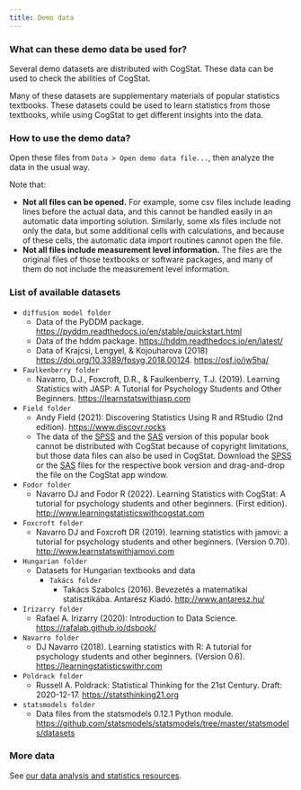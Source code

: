 ```yaml
---
title: Demo data
---
```

### What can these demo data be used for?

Several demo datasets are distributed with CogStat. These data can be used to check the abilities of CogStat.

Many of these datasets are supplementary materials of popular statistics textbooks. These datasets could be used to learn statistics from those textbooks, while using CogStat to get different insights into the data.

### How to use the demo data?

Open these files from `Data > Open demo data file...`, then analyze the data in the usual way.

Note that:
* **Not all files can be opened.** For example, some csv files include leading lines before the actual data, and this cannot be handled easily in an automatic data importing solution. Similarly, some xls files include not only the data, but some additional cells with calculations, and because of these cells, the automatic data import routines cannot open the file.
* **Not all files include measurement level information.** The files are the original files of those textbooks or software packages, and many of them do not include the measurement level information.

### List of available datasets

* `diffusion model folder`
  * Data of the PyDDM package. <https://pyddm.readthedocs.io/en/stable/quickstart.html>
  * Data of the hddm package. <https://hddm.readthedocs.io/en/latest/>
  * Data of Krajcsi, Lengyel, & Kojouharova (2018) <https://doi.org/10.3389/fpsyg.2018.00124>. <https://osf.io/jw5ha/>
* `Faulkenberry folder`
  * Navarro, D.J., Foxcroft, D.R., & Faulkenberry, T.J. (2019). Learning Statistics with JASP: A Tutorial for Psychology Students and Other Beginners. <https://learnstatswithjasp.com>
* `Field folder`
  * Andy Field (2021): Discovering Statistics Using R and RStudio (2nd edition). <https://www.discovr.rocks>
  * The data of the [SPSS](https://uk.sagepub.com/en-gb/eur/discovering-statistics-using-ibm-spss-statistics/book257672) and the [SAS](https://uk.sagepub.com/en-gb/eur/discovering-statistics-using-sas/book234095) version of this popular book cannot be distributed with CogStat because of copyright limitations, but those data files can also be used in CogStat. Download the [SPSS](https://edge.sagepub.com/field5e/student-resources/datasets) or the [SAS](https://studysites.sagepub.com/fieldandmilessas/datafiles.htm) files for the respective book version and drag-and-drop the file on the CogStat app window.
* `Fodor folder`
  * Navarro DJ and Fodor R (2022). Learning Statistics with CogStat: A tutorial for psychology students and other beginners. (First edition). <http://www.learningstatisticswithcogstat.com>
* `Foxcroft folder`
  * Navarro DJ and Foxcroft DR (2019). learning statistics with jamovi: a tutorial for psychology students and other beginners. (Version 0.70). <http://www.learnstatswithjamovi.com>
* `Hungarian folder`
  * Datasets for Hungarian textbooks and data
    * `Takács folder`
      * Takács Szabolcs (2016). Bevezetés a matematikai statisztikába. Antarész Kiadó. <http://www.antaresz.hu/>
* `Irizarry folder`
  * Rafael A. Irizarry (2020): Introduction to Data Science. <https://rafalab.github.io/dsbook/>
* `Navarro folder`
  * DJ Navarro (2018). Learning statistics with R: A tutorial for psychology students and other beginners. (Version 0.6). <https://learningstatisticswithr.com>
* `Poldrack folder`
  * Russell A. Poldrack: Statistical Thinking for the 21st Century. Draft: 2020-12-17. <https://statsthinking21.org>
* `statsmodels folder`
  * Data files from the statsmodels 0.12.1 Python module. <https://github.com/statsmodels/statsmodels/tree/master/statsmodels/datasets>

### More data

See [our data analysis and statistics resources](Data-analysis-and-statistics-resources).
